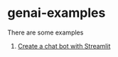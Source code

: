 # genai-examples
There are some examples
1. [Create a chat bot with Streamlit](./basic-chat/README.md)